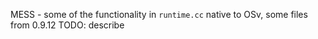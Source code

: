 MESS - some of the functionality in `runtime.cc` native to OSv, some files from 0.9.12
TODO: describe
